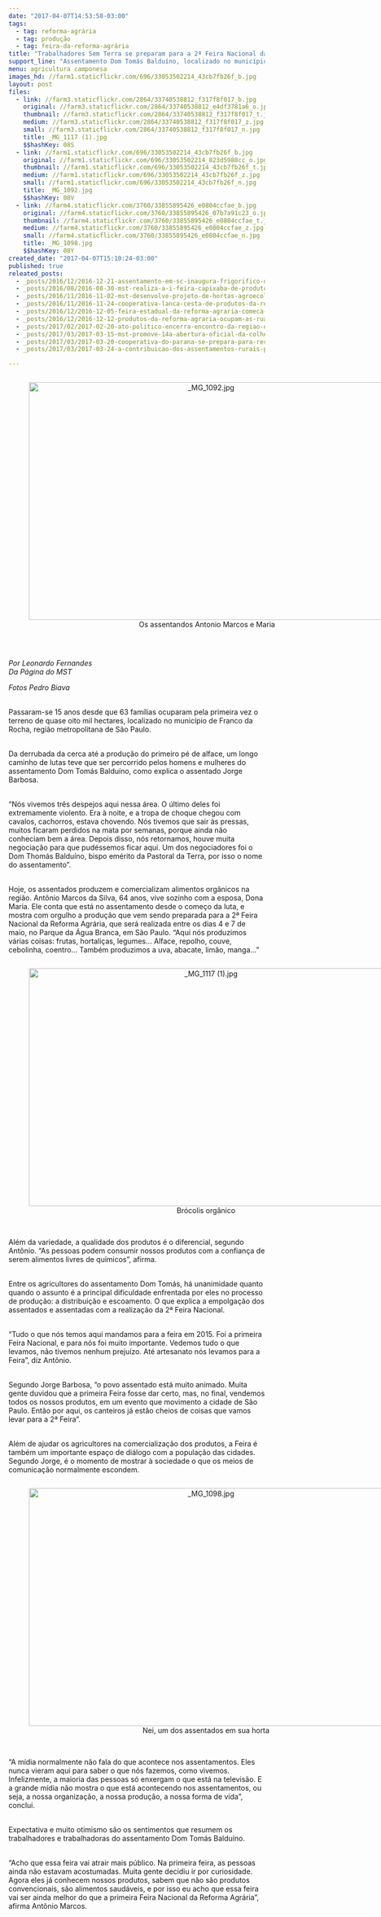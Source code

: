 ```yaml
---
date: "2017-04-07T14:53:58-03:00"
tags:
  - tag: reforma-agrária
  - tag: produção
  - tag: feira-da-reforma-agrária
title: "Trabalhadores Sem Terra se preparam para a 2ª Feira Nacional da Reforma Agrária\n"
support_line: "Assentamento Dom Tomás Balduíno, localizado no município paulista de Franco da Rocha, se organiza para intensificar produção para a Feira que será realizada entre os dias 4 e 7 de maio, no Parque da Água Branca, em São Paulo"
menu: agricultura camponesa
images_hd: //farm1.staticflickr.com/696/33053502214_43cb7fb26f_b.jpg
layout: post
files:
  - link: //farm3.staticflickr.com/2864/33740538812_f317f8f017_b.jpg
    original: //farm3.staticflickr.com/2864/33740538812_e4df3781a6_o.jpg
    thumbnail: //farm3.staticflickr.com/2864/33740538812_f317f8f017_t.jpg
    medium: //farm3.staticflickr.com/2864/33740538812_f317f8f017_z.jpg
    small: //farm3.staticflickr.com/2864/33740538812_f317f8f017_n.jpg
    title: _MG_1117 (1).jpg
    $$hashKey: 08S
  - link: //farm1.staticflickr.com/696/33053502214_43cb7fb26f_b.jpg
    original: //farm1.staticflickr.com/696/33053502214_823d5988cc_o.jpg
    thumbnail: //farm1.staticflickr.com/696/33053502214_43cb7fb26f_t.jpg
    medium: //farm1.staticflickr.com/696/33053502214_43cb7fb26f_z.jpg
    small: //farm1.staticflickr.com/696/33053502214_43cb7fb26f_n.jpg
    title: _MG_1092.jpg
    $$hashKey: 08V
  - link: //farm4.staticflickr.com/3760/33855895426_e0804ccfae_b.jpg
    original: //farm4.staticflickr.com/3760/33855895426_07b7a91c23_o.jpg
    thumbnail: //farm4.staticflickr.com/3760/33855895426_e0804ccfae_t.jpg
    medium: //farm4.staticflickr.com/3760/33855895426_e0804ccfae_z.jpg
    small: //farm4.staticflickr.com/3760/33855895426_e0804ccfae_n.jpg
    title: _MG_1098.jpg
    $$hashKey: 08Y
created_date: "2017-04-07T15:10:24-03:00"
published: true
releated_posts:
  - _posts/2016/12/2016-12-21-assentamento-em-sc-inaugura-frigorifico-de-aves.md
  - _posts/2016/08/2016-08-30-mst-realiza-a-i-feira-capixaba-de-produtos-da-reforma-agraria.md
  - _posts/2016/11/2016-11-02-mst-desenvolve-projeto-de-hortas-agroecologicas-em-escolas-de-marica-no-rj.md
  - _posts/2016/11/2016-11-24-cooperativa-lanca-cesta-de-produtos-da-reforma-agraria-em-brasilia.md
  - _posts/2016/12/2016-12-05-feira-estadual-da-reforma-agraria-comeca-nessa-segunda-no-largo-da-carioca.md
  - _posts/2016/12/2016-12-12-produtos-da-reforma-agraria-ocupam-as-ruas-de-medeiros-neto.md
  - _posts/2017/02/2017-02-20-ato-politico-encerra-encontro-da-regiao-oeste-no-parana.md
  - _posts/2017/03/2017-03-15-mst-promove-14a-abertura-oficial-da-colheita-do-arroz-agroecologico-no-rs.md
  - _posts/2017/03/2017-03-20-cooperativa-do-parana-se-prepara-para-receber-selo-organico-da-producao-de-leite.md
  - _posts/2017/03/2017-03-24-a-contribuicao-dos-assentamentos-rurais-para-uma-regiao-em-conflito.md

---
```

<div style="text-align:center">
<figure class="image" style="display:inline-block"><img alt="_MG_1092.jpg" height="467" src="//farm1.staticflickr.com/696/33053502214_43cb7fb26f_b.jpg" width="700" />
<figcaption>Os assentandos Antonio Marcos e Maria</figcaption>
</figure>
</div>

<p>&nbsp;</p>

<p><em>Por Leonardo Fernandes<br />
Da P&aacute;gina do MST</em></p>

<p><em>Fotos Pedro Biava&nbsp;</em></p>

<p><br />
Passaram-se 15 anos desde que 63 fam&iacute;lias ocuparam pela primeira vez o terreno de quase oito mil hectares, localizado no munic&iacute;pio de Franco da Rocha, regi&atilde;o metropolitana de S&atilde;o Paulo.</p>

<p><br />
Da derrubada da cerca at&eacute; a produ&ccedil;&atilde;o do primeiro p&eacute; de alface, um longo caminho de lutas teve que ser percorrido pelos homens e mulheres do assentamento Dom Tom&aacute;s Baldu&iacute;no, como explica o assentado Jorge Barbosa.</p>

<p><br />
&ldquo;N&oacute;s vivemos tr&ecirc;s despejos aqui nessa &aacute;rea. O &uacute;ltimo deles foi extremamente violento. Era &agrave; noite, e a tropa de choque chegou com cavalos, cachorros, estava chovendo. N&oacute;s tivemos que sair &agrave;s pressas, muitos ficaram perdidos na mata por semanas, porque ainda n&atilde;o conheciam bem a &aacute;rea. Depois disso, n&oacute;s retornamos, houve muita negocia&ccedil;&atilde;o para que pud&eacute;ssemos ficar aqui. Um dos negociadores foi o Dom Thom&aacute;s Baldu&iacute;no, bispo em&eacute;rito da Pastoral da Terra, por isso o nome do assentamento&rdquo;.</p>

<p><br />
Hoje, os assentados produzem e comercializam alimentos org&acirc;nicos na regi&atilde;o. Ant&ocirc;nio Marcos da Silva, 64 anos, vive sozinho com a esposa, Dona Maria. Ele conta que est&aacute; no assentamento desde o come&ccedil;o da luta, e mostra com orgulho a produ&ccedil;&atilde;o que vem sendo preparada para a 2&ordf; Feira Nacional da Reforma Agr&aacute;ria, que ser&aacute; realizada entre os dias 4 e 7 de maio, no Parque da &Aacute;gua Branca, em S&atilde;o Paulo. &ldquo;Aqui n&oacute;s produzimos v&aacute;rias coisas: frutas, hortali&ccedil;as, legumes&hellip; Alface, repolho, couve, cebolinha, coentro... Tamb&eacute;m produzimos a uva, abacate, lim&atilde;o, manga...&rdquo;</p>

<div style="text-align:center">
<figure class="image" style="display:inline-block"><img alt="_MG_1117 (1).jpg" height="467" src="//farm3.staticflickr.com/2864/33740538812_f317f8f017_b.jpg" width="700" />
<figcaption>Br&oacute;colis org&acirc;nico&nbsp;</figcaption>
</figure>
</div>

<p><br />
Al&eacute;m da variedade, a qualidade dos produtos &eacute; o diferencial, segundo Ant&ocirc;nio. &ldquo;As pessoas podem consumir nossos produtos com a confian&ccedil;a de serem alimentos livres de qu&iacute;micos&rdquo;, afirma.</p>

<p><br />
Entre os agricultores do assentamento Dom Tom&aacute;s, h&aacute; unanimidade quanto quando o assunto &eacute; a&nbsp;principal dificuldade enfrentada por eles no processo de produ&ccedil;&atilde;o: a distribui&ccedil;&atilde;o e escoamento. O que explica a empolga&ccedil;&atilde;o dos assentados e assentadas com a realiza&ccedil;&atilde;o da 2&ordf; Feira Nacional.</p>

<p><br />
&ldquo;Tudo o que n&oacute;s temos aqui mandamos para a feira em 2015. Foi a primeira Feira Nacional, e para n&oacute;s foi muito importante. Vedemos tudo o que levamos, n&atilde;o tivemos nenhum preju&iacute;zo. At&eacute; artesanato n&oacute;s levamos para a Feira&rdquo;, diz Ant&ocirc;nio.</p>

<p><br />
Segundo Jorge Barbosa, &ldquo;o povo assentado est&aacute; muito animado. Muita gente duvidou que a primeira Feira fosse dar certo, mas, no final, vendemos todos os nossos produtos, em um evento que movimento a cidade de S&atilde;o Paulo. Ent&atilde;o por aqui, os canteiros j&aacute; est&atilde;o cheios de coisas que vamos levar para a 2&ordf; Feira&rdquo;.</p>

<p><br />
Al&eacute;m de ajudar os agricultores na comercializa&ccedil;&atilde;o dos produtos, a Feira &eacute; tamb&eacute;m um importante espa&ccedil;o de di&aacute;logo com a popula&ccedil;&atilde;o das cidades. Segundo Jorge, &eacute; o momento de mostrar &agrave; sociedade o que os meios de comunica&ccedil;&atilde;o normalmente escondem.</p>

<div style="text-align:center">
<figure class="image" style="display:inline-block"><img alt="_MG_1098.jpg" height="467" src="//farm4.staticflickr.com/3760/33855895426_e0804ccfae_b.jpg" width="700" />
<figcaption>Nei, um dos assentados em sua horta&nbsp;</figcaption>
</figure>
</div>

<p><br />
&ldquo;A m&iacute;dia normalmente n&atilde;o fala do que acontece nos assentamentos. Eles nunca vieram aqui para saber o que n&oacute;s fazemos, como vivemos. Infelizmente, a maioria das pessoas s&oacute; enxergam o que est&aacute; na televis&atilde;o. E a grande m&iacute;dia n&atilde;o mostra o que est&aacute; acontecendo nos assentamentos, ou seja, a nossa organiza&ccedil;&atilde;o, a nossa produ&ccedil;&atilde;o, a nossa forma de vida&rdquo;, conclui.</p>

<p><br />
Expectativa e muito otimismo s&atilde;o os sentimentos que resumem os trabalhadores e trabalhadoras do assentamento Dom Tom&aacute;s Baldu&iacute;no.</p>

<p><br />
&ldquo;Acho que essa feira vai atrair mais p&uacute;blico. Na primeira feira, as pessoas ainda n&atilde;o estavam acostumadas. Muita gente decidiu ir por curiosidade. Agora eles j&aacute; conhecem nossos produtos, sabem que n&atilde;o s&atilde;o produtos convencionais, s&atilde;o alimentos saud&aacute;veis, e por isso eu acho que essa feira vai ser ainda melhor do que a primeira Feira Nacional da Reforma Agr&aacute;ria&rdquo;, afirma Ant&ocirc;nio Marcos.</p>
